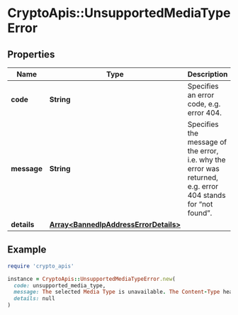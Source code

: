 # CryptoApis::UnsupportedMediaTypeError

## Properties

| Name | Type | Description | Notes |
| ---- | ---- | ----------- | ----- |
| **code** | **String** | Specifies an error code, e.g. error 404. |  |
| **message** | **String** | Specifies the message of the error, i.e. why the error was returned, e.g. error 404 stands for “not found”. |  |
| **details** | [**Array&lt;BannedIpAddressErrorDetails&gt;**](BannedIpAddressErrorDetails.md) |  | [optional] |

## Example

```ruby
require 'crypto_apis'

instance = CryptoApis::UnsupportedMediaTypeError.new(
  code: unsupported_media_type,
  message: The selected Media Type is unavailable. The Content-Type header should be &#39;application/json&#39;.,
  details: null
)
```

